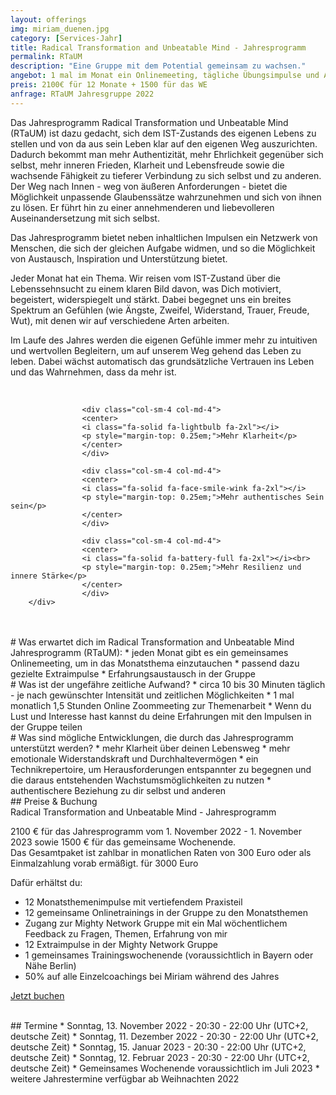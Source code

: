 ```yaml
---
layout: offerings
img: miriam_duenen.jpg
category: [Services-Jahr]
title: Radical Transformation and Unbeatable Mind - Jahresprogramm
permalink: RTaUM
description: "Eine Gruppe mit dem Potential gemeinsam zu wachsen."
angebot: 1 mal im Monat ein Onlinemeeting, tägliche Übungsimpulse und Austausch in der Gruppe, sowie ein gemeinsames Wochenende
preis: 2100€ für 12 Monate + 1500 für das WE
anfrage: RTaUM Jahresgruppe 2022
---
```


Das Jahresprogramm Radical Transformation und Unbeatable Mind (RTaUM) ist dazu gedacht, sich dem IST-Zustands des eigenen Lebens zu stellen und von da aus sein Leben klar auf den eigenen Weg auszurichten.
Dadurch bekommt man mehr Authentizität, mehr Ehrlichkeit gegenüber sich selbst, mehr inneren Frieden, Klarheit und Lebensfreude sowie die wachsende Fähigkeit zu tieferer Verbindung zu sich selbst und zu anderen.
Der Weg nach Innen - weg von äußeren Anforderungen - bietet die Möglichkeit unpassende Glaubenssätze wahrzunehmen und sich von ihnen zu lösen. Er führt hin zu einer annehmenderen und liebevolleren Auseinandersetzung mit sich selbst.

Das Jahresprogramm bietet neben inhaltlichen Impulsen ein Netzwerk von Menschen, die sich der gleichen Aufgabe widmen, und so die Möglichkeit von Austausch, Inspiration und Unterstützung bietet.

Jeder Monat hat ein Thema. Wir reisen vom IST-Zustand über die Lebenssehnsucht zu einem klaren Bild davon, was Dich motiviert, begeistert, widerspiegelt und stärkt. Dabei begegnet uns ein breites Spektrum an Gefühlen (wie Ängste, Zweifel, Widerstand, Trauer, Freude, Wut), mit denen wir auf verschiedene Arten arbeiten.

Im Laufe des Jahres werden die eigenen Gefühle immer mehr zu intuitiven und wertvollen Begleitern, um auf unserem Weg gehend das Leben zu leben. Dabei wächst automatisch das grundsätzliche Vertrauen ins Leben und das Wahrnehmen, dass da mehr ist.

<br>
<div class="container">
  <div class="row">

                    <div class="col-sm-4 col-md-4">
                    <center>
                    <i class="fa-solid fa-lightbulb fa-2xl"></i>
                    <p style="margin-top: 0.25em;">Mehr Klarheit</p>
                    </center>
                    </div>

                    <div class="col-sm-4 col-md-4">
                    <center>
                    <i class="fa-solid fa-face-smile-wink fa-2xl"></i>
                    <p style="margin-top: 0.25em;">Mehr authentisches Sein sein</p>
                    </center>
                    </div>

                    <div class="col-sm-4 col-md-4">
                    <center>
                    <i class="fa-solid fa-battery-full fa-2xl"></i><br>
                    <p style="margin-top: 0.25em;">Mehr Resilienz und innere Stärke</p>
                    </center>
                    </div>
        </div>
</div>
<br>

<br>
# Was erwartet dich im Radical Transformation and Unbeatable Mind Jahresprogramm (RTaUM):
* jeden Monat gibt es ein gemeinsames Onlinemeeting, um in das Monatsthema einzutauchen
* passend dazu gezielte Extraimpulse
* Erfahrungsaustausch in der Gruppe

<br>
# Was ist der ungefähre zeitliche Aufwand?
* circa 10 bis 30 Minuten täglich - je nach gewünschter Intensität und zeitlichen Möglichkeiten
* 1 mal monatlich 1,5 Stunden Online Zoommeeting zur Themenarbeit
* Wenn du Lust und Interesse hast kannst du deine Erfahrungen mit den Impulsen
in der Gruppe teilen

<br>
# Was sind mögliche Entwicklungen, die durch das Jahresprogramm unterstützt werden?
* mehr Klarheit über deinen Lebensweg
* mehr emotionale Widerstandskraft und Durchhaltevermögen
* ein Technikrepertoire, um Herausforderungen entspannter zu begegnen und die daraus entstehenden Wachstumsmöglichkeiten zu nutzen
* authentischere Beziehung zu dir selbst und anderen

<br>
## Preise & Buchung
<div class="panel panel-info">
<div class="panel-heading">Radical Transformation and Unbeatable Mind - Jahresprogramm</div>
<div class="panel-body">
  <p>2100 € für das Jahresprogramm vom 1. November 2022 - 1. November 2023 sowie 1500 € für das gemeinsame Wochenende.
  <br> Das Gesamtpaket ist zahlbar in monatlichen Raten von 300 Euro oder als Einmalzahlung vorab ermäßigt. für 3000 Euro</p>
  <p>Dafür erhältst du:
  <ul>
  <li>12 Monatsthemenimpulse mit vertiefendem Praxisteil</li>
  <li>12 gemeinsame Onlinetrainings in der Gruppe zu den Monatsthemen</li>
<li>Zugang zur Mighty Network Gruppe mit ein Mal wöchentlichem Feedback zu Fragen, Themen, Erfahrung von mir</li>
  <li>12 Extraimpulse in der Mighty Network Gruppe</li>
  <li>1 gemeinsames Trainingswochenende (voraussichtlich in  Bayern oder Nähe Berlin)</li>
  <li>50% auf alle Einzelcoachings bei Miriam während des Jahres</li>
  </ul></p>
  <p><a href="mailto:{{ site.email }}?subject=RTaUM Jahresgruppe 2022" target="_blank" class="btn btn-primary">Jetzt buchen</a></p>
</div>
</div>

<br>
## Termine
* Sonntag, 13. November 2022 - 20:30 - 22:00 Uhr (UTC+2, deutsche Zeit)
* Sonntag, 11. Dezember 2022 - 20:30 - 22:00 Uhr (UTC+2, deutsche Zeit)
* Sonntag, 15. Januar 2023 - 20:30 - 22:00 Uhr (UTC+2, deutsche Zeit)
* Sonntag, 12. Februar 2023 - 20:30 - 22:00 Uhr (UTC+2, deutsche Zeit)
* Gemeinsames Wochenende voraussichtlich im Juli 2023
* weitere Jahrestermine verfügbar ab Weihnachten 2022
